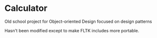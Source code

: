 Calculator
==========

Old school project for Object-oriented Design focused on design patterns

Hasn't been modified except to make FLTK includes more portable.
